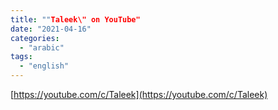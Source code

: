 ```yaml
---
title: ""Taleek\" on YouTube"
date: "2021-04-16"
categories: 
  - "arabic"
tags: 
  - "english"
---
```


[https://youtube.com/c/Taleek](https://youtube.com/c/Taleek)
